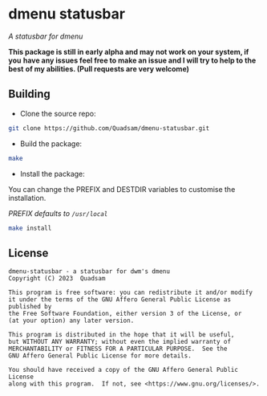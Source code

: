 # dmenu statusbar

*A statusbar for dmenu*

**This package is still in early alpha and may not work on your system, if you**
**have any issues feel free to make an issue and I will try to help to the best**
**of my abilities. (Pull requests are very welcome)**


## Building

- Clone the source repo:

```bash
git clone https://github.com/Quadsam/dmenu-statusbar.git
```


- Build the package:
```bash
make
```


- Install the package:

You can change the PREFIX and DESTDIR variables to customise the installation.

*PREFIX defaults to `/usr/local`*

```bash
make install
```


## License
```
dmenu-statusbar - a statusbar for dwm's dmenu
Copyright (C) 2023  Quadsam

This program is free software: you can redistribute it and/or modify
it under the terms of the GNU Affero General Public License as published by
the Free Software Foundation, either version 3 of the License, or
(at your option) any later version.

This program is distributed in the hope that it will be useful,
but WITHOUT ANY WARRANTY; without even the implied warranty of
MERCHANTABILITY or FITNESS FOR A PARTICULAR PURPOSE.  See the
GNU Affero General Public License for more details.

You should have received a copy of the GNU Affero General Public License
along with this program.  If not, see <https://www.gnu.org/licenses/>.
```
